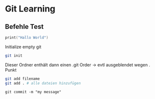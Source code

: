 # Git Learning
## Befehle Test

```cpp
print("Hallo World")
```

Initialize empty git
```sh
git init
```
Dieser Ordner enthält dann einen .git Order -> evtl ausgeblendet wegen . Punkt

```sh
git add filename
git add . # alle dateien hinzufügen
```

```
git commit -m "my message"
```


